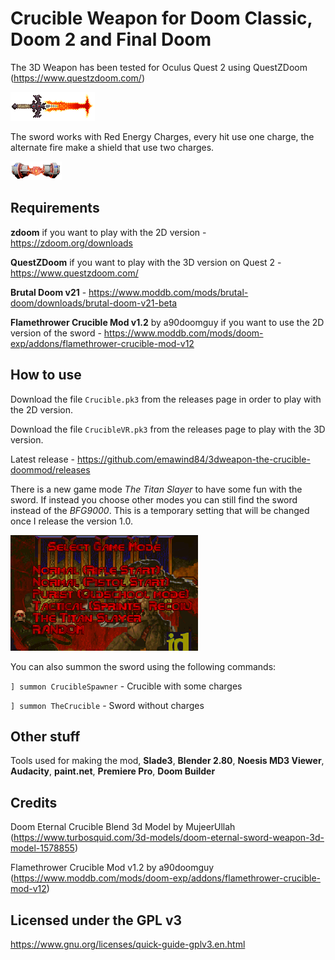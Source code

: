 # Crucible Weapon for Doom Classic, Doom 2 and Final Doom

The 3D Weapon has been tested for Oculus Quest 2 using QuestZDoom (https://www.questzdoom.com/)

![Red Energy Charge](/sprites/Weapons/TheCrucible/CRUCA0.png)


The sword works with Red Energy Charges, every hit use one charge, the alternate fire make a shield that use two charges.

![Red Energy Charge](/sprites/Weapons/TheCrucible/ARENA0.png)


## Requirements

**zdoom** if you want to play with the 2D version - https://zdoom.org/downloads

**QuestZDoom** if you want to play with the 3D version on Quest 2 - https://www.questzdoom.com/

**Brutal Doom v21** - https://www.moddb.com/mods/brutal-doom/downloads/brutal-doom-v21-beta

**Flamethrower Crucible Mod v1.2** by a90doomguy if you want to use the 2D version of the sword - https://www.moddb.com/mods/doom-exp/addons/flamethrower-crucible-mod-v12

## How to use

Download the file `Crucible.pk3` from the releases page in order to play with the 2D version.

Download the file `CrucibleVR.pk3` from the releases page to play with the 3D version.

Latest release - https://github.com/emawind84/3dweapon-the-crucible-doommod/releases

There is a new game mode *The Titan Slayer* to have some fun with the sword. If instead you choose other modes you can still find the sword instead of the *BFG9000*. This is a temporary setting that will be changed once I release the version 1.0.

![The Titan Slayer](/project/Textures/menu.png)

You can also summon the sword using the following commands:

`] summon CrucibleSpawner` - Crucible with some charges

`] summon TheCrucible` - Sword without charges


## Other stuff

Tools used for making the mod, **Slade3**, **Blender 2.80**, **Noesis MD3 Viewer**, **Audacity**, **paint.net**, **Premiere Pro**, **Doom Builder**

## Credits

Doom Eternal Crucible Blend 3d Model by MujeerUllah
(https://www.turbosquid.com/3d-models/doom-eternal-sword-weapon-3d-model-1578855)

Flamethrower Crucible Mod v1.2 by a90doomguy
(https://www.moddb.com/mods/doom-exp/addons/flamethrower-crucible-mod-v12)

## Licensed under the GPL v3
https://www.gnu.org/licenses/quick-guide-gplv3.en.html
